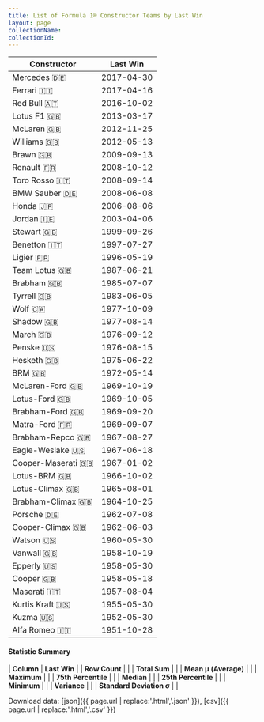 ```yaml
---
title: List of Formula 1® Constructor Teams by Last Win
layout: page
collectionName: 
collectionId: 
---
```




| Constructor | Last Win |
|--|--|
| Mercedes 🇩🇪 | 2017-04-30 |
| Ferrari 🇮🇹 | 2017-04-16 |
| Red Bull 🇦🇹 | 2016-10-02 |
| Lotus F1 🇬🇧 | 2013-03-17 |
| McLaren 🇬🇧 | 2012-11-25 |
| Williams 🇬🇧 | 2012-05-13 |
| Brawn 🇬🇧 | 2009-09-13 |
| Renault 🇫🇷 | 2008-10-12 |
| Toro Rosso 🇮🇹 | 2008-09-14 |
| BMW Sauber 🇩🇪 | 2008-06-08 |
| Honda 🇯🇵 | 2006-08-06 |
| Jordan 🇮🇪 | 2003-04-06 |
| Stewart 🇬🇧 | 1999-09-26 |
| Benetton 🇮🇹 | 1997-07-27 |
| Ligier 🇫🇷 | 1996-05-19 |
| Team Lotus 🇬🇧 | 1987-06-21 |
| Brabham 🇬🇧 | 1985-07-07 |
| Tyrrell 🇬🇧 | 1983-06-05 |
| Wolf 🇨🇦 | 1977-10-09 |
| Shadow 🇬🇧 | 1977-08-14 |
| March 🇬🇧 | 1976-09-12 |
| Penske 🇺🇸 | 1976-08-15 |
| Hesketh 🇬🇧 | 1975-06-22 |
| BRM 🇬🇧 | 1972-05-14 |
| McLaren-Ford 🇬🇧 | 1969-10-19 |
| Lotus-Ford 🇬🇧 | 1969-10-05 |
| Brabham-Ford 🇬🇧 | 1969-09-20 |
| Matra-Ford 🇫🇷 | 1969-09-07 |
| Brabham-Repco 🇬🇧 | 1967-08-27 |
| Eagle-Weslake 🇺🇸 | 1967-06-18 |
| Cooper-Maserati 🇬🇧 | 1967-01-02 |
| Lotus-BRM 🇬🇧 | 1966-10-02 |
| Lotus-Climax 🇬🇧 | 1965-08-01 |
| Brabham-Climax 🇬🇧 | 1964-10-25 |
| Porsche 🇩🇪 | 1962-07-08 |
| Cooper-Climax 🇬🇧 | 1962-06-03 |
| Watson 🇺🇸 | 1960-05-30 |
| Vanwall 🇬🇧 | 1958-10-19 |
| Epperly 🇺🇸 | 1958-05-30 |
| Cooper 🇬🇧 | 1958-05-18 |
| Maserati 🇮🇹 | 1957-08-04 |
| Kurtis Kraft 🇺🇸 | 1955-05-30 |
| Kuzma 🇺🇸 | 1952-05-30 |
| Alfa Romeo 🇮🇹 | 1951-10-28 |

#### Statistic Summary

| **Column** | **Last Win** |
| **Row Count** |  |
| **Total Sum** |  |
| **Mean μ (Average)** |  |
| **Maximum** |  |
| **75th Percentile** |  |
| **Median** |  |
| **25th Percentile** |  |
| **Minimum** |  |
| **Variance** |  |
| **Standard Deviation σ** |  |

Download data: [json]({{ page.url | replace:'.html','.json' }}), [csv]({{ page.url | replace:'.html','.csv' }})
